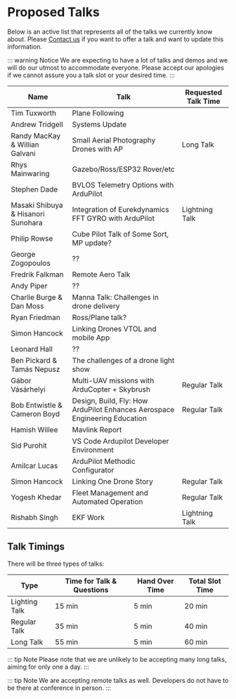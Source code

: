 # Proposed Talks

Below is an active list that represents all of the talks we currently know about. Please [Contact us](/help_and_contact) if you want to offer a talk and want to update this information.

::: warning Notice
We are expecting to have a lot of talks and demos and we will do our utmost to accommodate everyone. Please accept our apologies if we cannot assure you a talk slot or your desired time.
:::

<!-- cspell:disable -->

| Name                               | Talk                                                                       | Requested Talk Time |
| ---------------------------------- | -------------------------------------------------------------------------- | ------------------- |
| Tim Tuxworth                       | Plane Following                                                            |                     |
| Andrew Tridgell                    | Systems Update                                                             |                     |
| Randy MacKay & Willian Galvani     | Small Aerial Photography Drones with AP                                    | Long Talk           |
| Rhys Mainwaring                    | Gazebo/Ross/ESP32 Rover/etc                                                |                     |
| Stephen Dade                       | BVLOS Telemetry Options with ArduPilot                                     |                     |
| Masaki Shibuya & Hisanori Sunohara | Integration of Eurekdynamics FFT GYRO with ArduPilot                       | Lightning Talk      |
| Philip Rowse                       | Cube Pilot Talk of Some Sort, MP update?                                   |                     |
| George Zogopoulos                  | ??                                                                         |                     |
| Fredrik Falkman                    | Remote Aero Talk                                                           |                     |
| Andy Piper                         | ??                                                                         |                     |
| Charlie Burge & Dan Moss           | Manna Talk: Challenges in drone delivery                                   |                     |
| Ryan Friedman                      | Ross/Plane talk?                                                           |                     |
| Simon Hancock                      | Linking Drones VTOL and mobile App                                         |                     |
| Leonard Hall                       | ??                                                                         |                     |
| Ben Pickard & Tamás Nepusz         | The challenges of a drone light show                                       |                     |
| Gábor Vásárhelyi                   | Multi-UAV missions with ArduCopter + Skybrush                              | Regular Talk        |
| Bob Entwistle & Cameron Boyd       | Design, Build, Fly: How ArduPilot Enhances Aerospace Engineering Education | Regular Talk        |
| Hamish Willee                      | Mavlink Report                                                             |                     |
| Sid Purohit                        | VS Code Ardupilot Developer Environment                                    |                     |
| Amilcar Lucas                      | ArduPilot Methodic Configurator                                            |                     |
| Simon Hancock                      | Linking One Drone Story                                                    | Regular Talk        |
| Yogesh Khedar                      | Fleet Management and Automated Operation                                   | Regular Talk        |
| Rishabh Singh                      | EKF Work                                                                   | Lightning Talk      |

<!-- cspell:enable -->

## Talk Timings

There will be three types of talks:

| Type          | Time for Talk & Questions | Hand Over Time | Total Slot Time |
| ------------- | ------------------------- | -------------- | --------------- |
| Lighting Talk | 15 min                    | 5 min          | 20 min          |
| Regular Talk  | 35 min                    | 5 min          | 40 min          |
| Long Talk     | 55 min                    | 5 min          | 60 min          |

::: tip Note
Please note that we are unlikely to be accepting many long talks, aiming for only one a day.
:::

::: tip Note
We are accepting remote talks as well. Developers do not have to be there at conference in person.
:::
